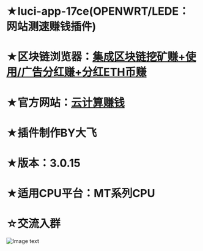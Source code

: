 # ★luci-app-17ce(OPENWRT/LEDE：网站测速赚钱插件)

# ★区块链浏览器：[集成区块链挖矿赚+使用/广告分红赚+分红ETH币赚](http://t.cn/Res4xyb)

# ★官方网站：[云计算赚钱](https://www.yiluzhuanqian.com/P3VpZD0xMDEwOA%3D%3D)

# ★插件制作BY大飞

# ★版本：3.0.15

# ★适用CPU平台：MT系列CPU

# ☆交流入群

![Image text](https://github.com/FeiLianOS/luci-app-ipshare/blob/master/images/QQ_FeiLianOS.png)

